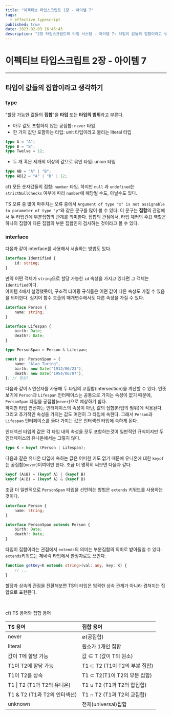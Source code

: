 ```yaml
---
title: "이펙티브 타입스크립트 1장 - 아이템 7"
tags:
  - effective_typescript
published: true
date: 2023-02-03 16:45:43
description: "2장 타입스크립트의 타입 시스템 - 아이템 7: 타입이 값들의 집합이라고 생각하기"
---
```


# 이펙티브 타입스크립트 2장 - 아이템 7

---

## 타입이 값들의 집합이라고 생각하기

### type

"할당 가능한 값들의 **집합**"을 **타입** 또는 **타입의 범위**라고 부른다.

- 아무 값도 포함하지 않는 공집합: `never` 타입
- 한 가지 값만 포함하는 타입: unit 타입이라고 불리는 literal 타입

```ts
type A = "A";
type B = "B";
type Twelve = 12;
```

- 두 개 혹은 세개의 이상의 값으로 묶인 타입: union 타입

```ts
type AB = "A" | "B";
type AB12 = "A" | "B" | 12;
```

cf) 모든 숫자값들의 집합: `number` 타입. 하지만 `null` 과 `undefined`는 `strictNullChecks` 여부에 따라 `number`에 해당될 수도, 아닐수도 있다.

TS 오류 중 많이 마주치는 오류 중에서 `Argument of type "x" is not assignable to parameter of type "y"`와 같은 문구를 많이 볼 수 있다. 이 문구는 **집합**의 관점에서 두 타입간에 부분집합의 관계를 의미한다. 집합의 관점에서, 타입 체커의 주요 역할은 하나의 집합이 다른 집합의 부분 집합인지 검사하는 것이라고 볼 수 있다.

### interface

다음과 같이 interface를 사용해서 서술하는 방법도 있다.

```ts
interface Identified {
	id: string;
}
```

만약 어떤 객체가 `string`으로 할당 가능한 `id` 속성을 가지고 있다면 그 객체는 `Identified`이다.<br />
아이템 4에서 설명했듯이, 구조적 타이핑 규칙들은 어떤 값이 다른 속성도 가질 수 있음을 의미한다. 심지어 함수 호출의 매개변수에서도 다른 속성을 가질 수 있다.

```ts
interface Person {
	name: string;
}

interface Lifespan {
	birth: Date;
	death?: Date;
}

type PersonSpan = Person & Lifespan;

const ps: PersonSpan = {
	name: "Alan Turing",
	birth: new Date("1912/06/23"),
	death: new Date("1954/06/07"),
}; // 정상!
```

다음과 같이 `&` 연산자를 사용해 두 타입의 교집합(intersection)을 계산할 수 있다. 언뜻 보기에 `Person`과 `Lifespan` 인터페이스는 공통으로 가지는 속성이 없기 때문에, `PersonSpan` 타입을 공집합(`never`)으로 예상하기 쉽다.<br />
하지만 타입 연산자는 인터페이스의 속성이 아닌, 값의 집합(타입의 범위)에 적용된다. 그리고 추가적인 속성을 가지는 값도 여전히 그 타입에 속한다. 그래서 `Person`과 `Lifespan` 인터페이스를 둘다 가지는 값은 인터섹션 타입에 속하게 된다.

인터섹션 타입의 값은 각 타입 내의 속성을 모두 포함하는것이 일반적인 규칙이지만 두 인터페이스의 유니온에서는 그렇지 않다.

```ts
type K = keyof (Person | Lifespan);
```

다음과 같은 유니온 타입에 속하는 값은 어떠한 키도 없기 때문에 유니온에 대한 `keyof`는 공집합(`never`)이여야만 한다. 조금 더 명확히 써보면 다음과 같다.

```ts
keyof (A&B) = (keyof A) | (keyof B)
keyof (A|B) = (keyof A) & (keyof B)
```

조금 더 일반적으로 `PersonSpan` 타입을 선언하는 방법은 `extends` 키워드를 사용하는 것이다.

```ts
interface Person {
	name: string;
}

interface PersonSpan extends Person {
	birth: Date;
	death?: Date;
}
```

타입이 집합이라는 관점에서 `extends`의 의미는 부분집합의 의미로 받아들일 수 있다. `extends`키워드는 제네릭 타입에서 한정자로도 쓰인다.

```ts
function getKey<K extends string>(val: any, key: K) {
	// ...
}
```

할당과 상속의 관점을 전환해보면 TS의 타입은 엄격한 상속 관계가 아니라 겹쳐지는 집합으로 표현된다.

<br />

cf) TS 용어와 집합 용어

| TS 용어                      | 집합 용어                     |
| :--------------------------- | :---------------------------- |
| never                        | ∅(공집합)                     |
| literal                      | 원소가 1개인 집합             |
| 값이 T에 할당 가능           | 값 ∈ T (값이 T의 원소)        |
| T1이 T2에 할당 가능          | T1 ⊂ T2 (T1이 T2의 부분 집합) |
| T1이 T2를 상속               | T1 ⊂ T2(T1이 T2의 부분 집합)  |
| T1 \| T2 (T1과 T2의 유니온)  | T1 ∪ T2 (T1과 T2의 합집합)    |
| T1 & T2 (T1과 T2의 인터섹션) | T1 ∩ T2 (T1과 T2의 교집합)    |
| unknown                      | 전체(universal)집합           |
